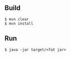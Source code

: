 
## Build
``` $bash
$ mvn clear
$ mvn install
```

## Run
``` $bash
$ java -jar target/<fat jar>
```